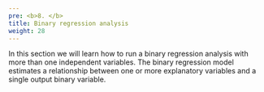```yaml
---
pre: <b>8. </b>
title: Binary regression analysis
weight: 28
---
```


In this section we will learn how to run a binary regression analysis with more than one independent variables. The binary regression model
estimates a relationship between one or more explanatory variables and a single output binary variable. 
